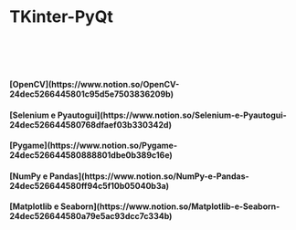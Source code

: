 <h1>TKinter-PyQt <h1><br>

<h4>[OpenCV](https://www.notion.so/OpenCV-24dec5266445801c95d5e7503836209b)</h4>
<h4>[Selenium e Pyautogui](https://www.notion.so/Selenium-e-Pyautogui-24dec526644580768dfaef03b330342d)</h4>
<h4>[Pygame](https://www.notion.so/Pygame-24dec526644580888801dbe0b389c16e)</h4>
<h4>[NumPy e Pandas](https://www.notion.so/NumPy-e-Pandas-24dec526644580ff94c5f10b05040b3a)</h4>
<h4>[Matplotlib e Seaborn](https://www.notion.so/Matplotlib-e-Seaborn-24dec526644580a79e5ac93dcc7c334b)</h4>

